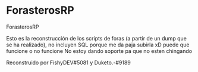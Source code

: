 # ForasterosRP
ForasterosRP

Esto es la reconstrucción de los scripts de foras (a partir de un dump que se ha realizado), no incluyen SQL porque me da paja subirla xD
puede que funcione o no funcione No estoy dando soporte pa que no esten chingando

Reconstruido por 
FishyDEV#5081 y Duketo.-#9189
